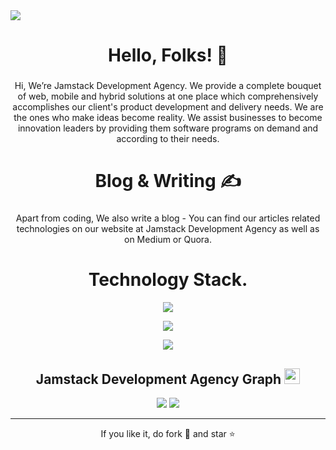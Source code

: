 <img src="https://github.com/user-attachments/assets/94b0a827-9ed0-44bc-8346-c1ceba00f36d">

<h1 align="center">Hello, Folks! 👋</h1>

###

<p align="center">Hi, We’re Jamstack Development Agency. We provide a complete bouquet of web, mobile and hybrid solutions at one place which comprehensively accomplishes our client's product development and delivery needs. We are the ones who make ideas become reality. We assist businesses to become innovation leaders by providing them software programs on demand and according to their needs.</p>

###

<h1 align="center">Blog & Writing ✍️</h1>

###

<p align="center">Apart from coding, We also write a blog - You can find our articles related technologies on our website at Jamstack Development Agency as well as on Medium or Quora.</p>

###

###

<h1 align="center">
  Technology Stack.
</h1>
<p align="center">
<img src="https://github.com/user-attachments/assets/51d1c18d-d82a-49fa-89ff-f8e83f7ffee7">
</p>
<p align="center">
<img src="https://github.com/user-attachments/assets/58663bb4-9473-46e5-800b-4ecb2b006470">
</p>
<p align="center">
<img src="https://github.com/user-attachments/assets/d6d4ee8c-4db9-4186-9904-9cf27645348a">
</p>

<h2 align="center">
  Jamstack Development Agency Graph <img src="https://media.giphy.com/media/xUA7aZeLE2e0P7Znz2/giphy.gif" width="25">
</h2>
<p align = "center">
  <img  src = "https://github-readme-stats.vercel.app/api?username=jamstacky-agency-in&show_icons=true&theme=radical&line_height=27">
  <img src = "https://github-readme-stats.vercel.app/api/top-langs/?username=jamstacky-agency-in&hide=shaderlab,kotlin,hlsl&theme=radical">
</p>
<hr>

<p align="center">If you like it, do fork 🍴 and star ⭐</p>
